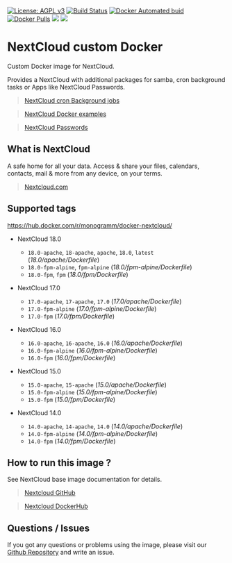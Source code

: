 [![License: AGPL v3][uri_license_image]][uri_license]
[![Build Status](https://travis-ci.org/Monogramm/docker-nextcloud.svg)](https://travis-ci.org/Monogramm/docker-nextcloud)
[![Docker Automated buid](https://img.shields.io/docker/build/monogramm/docker-nextcloud.svg)](https://hub.docker.com/r/monogramm/docker-nextcloud/)
[![Docker Pulls](https://img.shields.io/docker/pulls/monogramm/docker-nextcloud.svg)](https://hub.docker.com/r/monogramm/docker-nextcloud/)
[![](https://images.microbadger.com/badges/version/monogramm/docker-nextcloud.svg)](https://microbadger.com/images/monogramm/docker-nextcloud)
[![](https://images.microbadger.com/badges/image/monogramm/docker-nextcloud.svg)](https://microbadger.com/images/monogramm/docker-nextcloud)

# NextCloud custom Docker

Custom Docker image for NextCloud.

Provides a NextCloud with additional packages for samba, cron background tasks or Apps like NextCloud Passwords.

> [NextCloud cron Background jobs](https://docs.nextcloud.com/server/16/admin_manual/configuration_server/background_jobs_configuration.html#cron)

> [NextCloud Docker examples](https://github.com/nextcloud/docker/tree/master/.examples)

> [NextCloud Passwords](https://github.com/marius-wieschollek/passwords)

## What is NextCloud

A safe home for all your data. Access & share your files, calendars, contacts, mail & more from any device, on your terms.

> [Nextcloud.com](https://nextcloud.com/)

## Supported tags

<https://hub.docker.com/r/monogramm/docker-nextcloud/>

-   NextCloud 18.0
    -   `18.0-apache`, `18-apache`, `apache`, `18.0`, `latest` (_18.0/apache/Dockerfile_)
    -   `18.0-fpm-alpine`, `fpm-alpine` (_18.0/fpm-alpine/Dockerfile_)
    -   `18.0-fpm`, `fpm` (_18.0/fpm/Dockerfile_)

-   NextCloud 17.0
    -   `17.0-apache`, `17-apache`, `17.0` (_17.0/apache/Dockerfile_)
    -   `17.0-fpm-alpine` (_17.0/fpm-alpine/Dockerfile_)
    -   `17.0-fpm` (_17.0/fpm/Dockerfile_)

-   NextCloud 16.0
    -   `16.0-apache`, `16-apache`, `16.0` (_16.0/apache/Dockerfile_)
    -   `16.0-fpm-alpine` (_16.0/fpm-alpine/Dockerfile_)
    -   `16.0-fpm` (_16.0/fpm/Dockerfile_)

-   NextCloud 15.0
    -   `15.0-apache`, `15-apache` (_15.0/apache/Dockerfile_)
    -   `15.0-fpm-alpine` (_15.0/fpm-alpine/Dockerfile_)
    -   `15.0-fpm` (_15.0/fpm/Dockerfile_)

-   NextCloud 14.0
    -   `14.0-apache`, `14-apache`, `14.0` (_14.0/apache/Dockerfile_)
    -   `14.0-fpm-alpine` (_14.0/fpm-alpine/Dockerfile_)
    -   `14.0-fpm` (_14.0/fpm/Dockerfile_)

## How to run this image ?

See NextCloud base image documentation for details.

> [Nextcloud GitHub](https://github.com/nextcloud/docker)

> [Nextcloud DockerHub](https://hub.docker.com/r/library/nextcloud/)

## Questions / Issues

If you got any questions or problems using the image, please visit our [Github Repository](https://github.com/Monogramm/docker-nextcloud) and write an issue.  

[uri_license]: http://www.gnu.org/licenses/agpl.html

[uri_license_image]: https://img.shields.io/badge/License-AGPL%20v3-blue.svg
